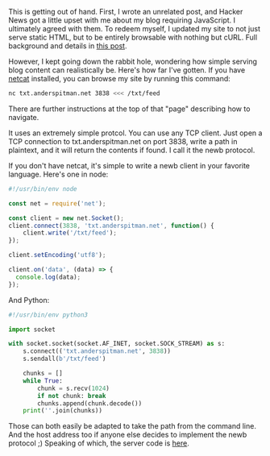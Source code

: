 This is getting out of hand. First, I wrote an unrelated post, and Hacker News
got a little upset with me about my blog requiring JavaScript. I ultimately
agreed with them. To redeem myself, I updated my site to not just serve static
HTML, but to be entirely browsable with nothing but cURL. Full background and
details in [this post](/17/#curlable).

However, I kept going down the rabbit hole, wondering how simple serving blog
content can realistically be. Here's how far I've gotten. If you have
[netcat][0] installed, you can browse my site by running this command:

```bash
nc txt.anderspitman.net 3838 <<< /txt/feed
```

There are further instructions at the top of that "page" describing how to
navigate.

It uses an extremely simple protcol. You can use any TCP client. Just open a
TCP connection to txt.anderspitman.net on port 3838, write a path in plaintext,
and it will return the contents if found. I call it the newb protocol.

If you don't have netcat, it's simple to write a newb client in your favorite
language. Here's one in node:

```javascript
#!/usr/bin/env node

const net = require('net');

const client = new net.Socket();
client.connect(3838, 'txt.anderspitman.net', function() {
	client.write('/txt/feed');
});

client.setEncoding('utf8');

client.on('data', (data) => {
  console.log(data);
});
```

And Python:

```python
#!/usr/bin/env python3

import socket

with socket.socket(socket.AF_INET, socket.SOCK_STREAM) as s:
    s.connect(('txt.anderspitman.net', 3838))
    s.sendall(b'/txt/feed')

    chunks = []
    while True:
        chunk = s.recv(1024)
        if not chunk: break
        chunks.append(chunk.decode())
    print(''.join(chunks))
```

Those can both easily be adapted to take the path from the command line. And
the host address too if anyone else decides to implement the newb protocol ;)
Speaking of which, the server code is [here][1].

[0]: https://en.wikipedia.org/wiki/Netcat

[1]: https://github.com/anderspitman/newb-server-go 
